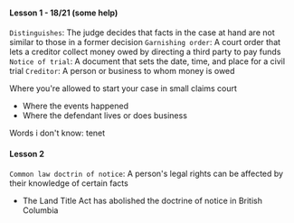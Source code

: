 #### Lesson 1 - 18/21 (some help)
`Distinguishes`: The judge decides that facts in the case at hand are not similar to those in a former decision
`Garnishing order`: A court order that lets a creditor collect money owed by directing a third party to pay funds
`Notice of trial`: A document that sets the date, time, and place for a civil trial
`Creditor`: A person or business to whom money is owed

Where you're allowed to start your case in small claims court
* Where the events happened
* Where the defendant lives or does business


Words i don't know: tenet

#### Lesson 2
`Common law doctrin of notice`: A person's legal rights can be affected by their knowledge of certain facts
* The Land Title Act has abolished the doctrine of notice in British Columbia